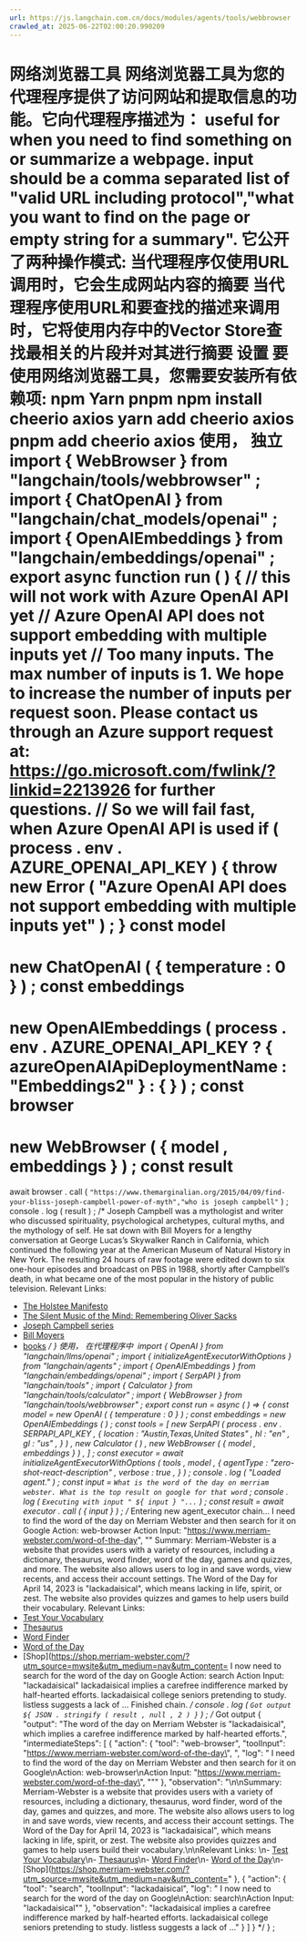 ```yaml
---
url: https://js.langchain.com.cn/docs/modules/agents/tools/webbrowser
crawled_at: 2025-06-22T02:00:20.990209
---
```


网络浏览器工具
网络浏览器工具为您的代理程序提供了访问网站和提取信息的功能。它向代理程序描述为：
useful for when you need to find something on or summarize a webpage. input should be a comma separated list of "valid URL including protocol","what you want to find on the page or empty string for a summary".
它公开了两种操作模式:
当代理程序仅使用URL调用时，它会生成网站内容的摘要
当代理程序使用URL和要查找的描述来调用时，它将使用内存中的Vector Store查找最相关的片段并对其进行摘要
设置
​
要使用网络浏览器工具，您需要安装所有依赖项:
npm
Yarn
pnpm
npm
install
cheerio axios
yarn
add
cheerio axios
pnpm
add
cheerio axios
使用， 独立
​
import
{
WebBrowser
}
from
"langchain/tools/webbrowser"
;
import
{
ChatOpenAI
}
from
"langchain/chat_models/openai"
;
import
{
OpenAIEmbeddings
}
from
"langchain/embeddings/openai"
;
export
async
function
run
(
)
{
// this will not work with Azure OpenAI API yet
// Azure OpenAI API does not support embedding with multiple inputs yet
// Too many inputs. The max number of inputs is 1.  We hope to increase the number of inputs per request soon. Please contact us through an Azure support request at: https://go.microsoft.com/fwlink/?linkid=2213926 for further questions.
// So we will fail fast, when Azure OpenAI API is used
if
(
process
.
env
.
AZURE_OPENAI_API_KEY
)
{
throw
new
Error
(
"Azure OpenAI API does not support embedding with multiple inputs yet"
)
;
}
const
model
=
new
ChatOpenAI
(
{
temperature
:
0
}
)
;
const
embeddings
=
new
OpenAIEmbeddings
(
process
.
env
.
AZURE_OPENAI_API_KEY
?
{
azureOpenAIApiDeploymentName
:
"Embeddings2"
}
:
{
}
)
;
const
browser
=
new
WebBrowser
(
{
model
,
embeddings
}
)
;
const
result
=
await
browser
.
call
(
`
"https://www.themarginalian.org/2015/04/09/find-your-bliss-joseph-campbell-power-of-myth","who is joseph campbell"
`
)
;
console
.
log
(
result
)
;
/*
Joseph Campbell was a mythologist and writer who discussed spirituality, psychological archetypes, cultural myths, and the mythology of self. He sat down with Bill Moyers for a lengthy conversation at George Lucas’s Skywalker Ranch in California, which continued the following year at the American Museum of Natural History in New York. The resulting 24 hours of raw footage were edited down to six one-hour episodes and broadcast on PBS in 1988, shortly after Campbell’s death, in what became one of the most popular in the history of public television.
Relevant Links:
- [The Holstee Manifesto](http://holstee.com/manifesto-bp)
- [The Silent Music of the Mind: Remembering Oliver Sacks](https://www.themarginalian.org/2015/08/31/remembering-oliver-sacks)
- [Joseph Campbell series](http://billmoyers.com/spotlight/download-joseph-campbell-and-the-power-of-myth-audio/)
- [Bill Moyers](https://www.themarginalian.org/tag/bill-moyers/)
- [books](https://www.themarginalian.org/tag/books/)
*/
}
使用， 在代理程序中
​
import
{
OpenAI
}
from
"langchain/llms/openai"
;
import
{
initializeAgentExecutorWithOptions
}
from
"langchain/agents"
;
import
{
OpenAIEmbeddings
}
from
"langchain/embeddings/openai"
;
import
{
SerpAPI
}
from
"langchain/tools"
;
import
{
Calculator
}
from
"langchain/tools/calculator"
;
import
{
WebBrowser
}
from
"langchain/tools/webbrowser"
;
export
const
run
=
async
(
)
=>
{
const
model
=
new
OpenAI
(
{
temperature
:
0
}
)
;
const
embeddings
=
new
OpenAIEmbeddings
(
)
;
const
tools
=
[
new
SerpAPI
(
process
.
env
.
SERPAPI_API_KEY
,
{
location
:
"Austin,Texas,United States"
,
hl
:
"en"
,
gl
:
"us"
,
}
)
,
new
Calculator
(
)
,
new
WebBrowser
(
{
model
,
embeddings
}
)
,
]
;
const
executor
=
await
initializeAgentExecutorWithOptions
(
tools
,
model
,
{
agentType
:
"zero-shot-react-description"
,
verbose
:
true
,
}
)
;
console
.
log
(
"Loaded agent."
)
;
const
input
=
`
What is the word of the day on merriam webster. What is the top result on google for that word
`
;
console
.
log
(
`
Executing with input "
${
input
}
"...
`
)
;
const
result
=
await
executor
.
call
(
{
input
}
)
;
/*
Entering new agent_executor chain...
I need to find the word of the day on Merriam Webster and then search for it on Google
Action: web-browser
Action Input: "https://www.merriam-webster.com/word-of-the-day", ""
Summary: Merriam-Webster is a website that provides users with a variety of resources, including a dictionary, thesaurus, word finder, word of the day, games and quizzes, and more. The website also allows users to log in and save words, view recents, and access their account settings. The Word of the Day for April 14, 2023 is "lackadaisical", which means lacking in life, spirit, or zest. The website also provides quizzes and games to help users build their vocabulary.
Relevant Links:
- [Test Your Vocabulary](https://www.merriam-webster.com/games)
- [Thesaurus](https://www.merriam-webster.com/thesaurus)
- [Word Finder](https://www.merriam-webster.com/wordfinder)
- [Word of the Day](https://www.merriam-webster.com/word-of-the-day)
- [Shop](https://shop.merriam-webster.com/?utm_source=mwsite&utm_medium=nav&utm_content=
I now need to search for the word of the day on Google
Action: search
Action Input: "lackadaisical"
lackadaisical implies a carefree indifference marked by half-hearted efforts. lackadaisical college seniors pretending to study. listless suggests a lack of ...
Finished chain.
*/
console
.
log
(
`
Got output
${
JSON
.
stringify
(
result
,
null
,
2
)
}
`
)
;
/*
Got output {
"output": "The word of the day on Merriam Webster is \"lackadaisical\", which implies a carefree indifference marked by half-hearted efforts.",
"intermediateSteps": [
{
"action": {
"tool": "web-browser",
"toolInput": "https://www.merriam-webster.com/word-of-the-day\", ",
"log": " I need to find the word of the day on Merriam Webster and then search for it on Google\nAction: web-browser\nAction Input: \"https://www.merriam-webster.com/word-of-the-day\", \"\""
},
"observation": "\n\nSummary: Merriam-Webster is a website that provides users with a variety of resources, including a dictionary, thesaurus, word finder, word of the day, games and quizzes, and more. The website also allows users to log in and save words, view recents, and access their account settings. The Word of the Day for April 14, 2023 is \"lackadaisical\", which means lacking in life, spirit, or zest. The website also provides quizzes and games to help users build their vocabulary.\n\nRelevant Links: \n- [Test Your Vocabulary](https://www.merriam-webster.com/games)\n- [Thesaurus](https://www.merriam-webster.com/thesaurus)\n- [Word Finder](https://www.merriam-webster.com/wordfinder)\n- [Word of the Day](https://www.merriam-webster.com/word-of-the-day)\n- [Shop](https://shop.merriam-webster.com/?utm_source=mwsite&utm_medium=nav&utm_content="
},
{
"action": {
"tool": "search",
"toolInput": "lackadaisical",
"log": " I now need to search for the word of the day on Google\nAction: search\nAction Input: \"lackadaisical\""
},
"observation": "lackadaisical implies a carefree indifference marked by half-hearted efforts. lackadaisical college seniors pretending to study. listless suggests a lack of ..."
}
]
}
*/
}
;